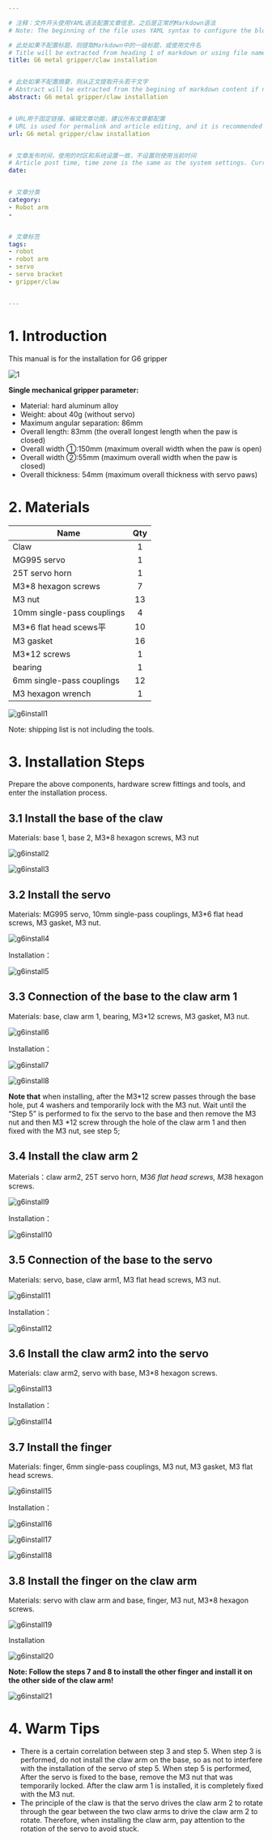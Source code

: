 ```yaml
---

# 注释：文件开头使用YAML语法配置文章信息，之后是正常的Markdown语法
# Note: The beginning of the file uses YAML syntax to configure the blog meta data, followed by the normal Markdown syntax.

# 此处如果不配置标题，则提取Markdown中的一级标题，或使用文件名
# Title will be extracted from heading 1 of markdown or using file name if not configured here.
title: G6 metal gripper/claw installation


# 此处如果不配置摘要，则从正文提取开头若干文字
# Abstract will be extracted from the begining of markdown content if not configured here.
abstract: G6 metal gripper/claw installation


# URL用于固定链接、编辑文章功能，建议所有文章都配置
# URL is used for permalink and article editing, and it is recommended to be configured.
url: G6 metal gripper/claw installation


# 文章发布时间，使用的时区和系统设置一致，不设置则使用当前时间
# Article post time, time zone is the same as the system settings. Current time will be used if not configured here.
date: 


# 文章分类
category:
- Robot arm
- 


# 文章标签
tags:
- robot
- robot arm
- servo
- servo bracket
- gripper/claw


---
```


# 1. Introduction

This manual is for the installation for G6 gripper

![1](1.jpg)

**Single mechanical gripper parameter:**

- Material: hard aluminum alloy
- Weight: about 40g (without servo)
- Maximum angular separation: 86mm
- Overall length: 83mm (the overall longest length when the paw is closed)
- Overall width ①:150mm (maximum overall width when the paw is open)
- Overall width ②:55mm (maximum overall width when the paw is closed)
- Overall thickness: 54mm (maximum overall thickness with servo paws)

# 2. Materials

| Name                        | Qty  |
| --------------------------- | :--: |
| Claw                        |  1   |
| MG995  servo                |  1   |
| 25T servo horn              |  1   |
| M3*8  hexagon screws        |  7   |
| M3  nut                     |  13  |
| 10mm  single-pass couplings |  4   |
| M3*6  flat head scews平     |  10  |
| M3  gasket                  |  16  |
| M3*12  screws               |  1   |
| bearing                     |  1   |
| 6mm  single-pass couplings  |  12  |
| M3 hexagon wrench           |  1   |

![g6install1](g6install1.jpg)

Note: shipping list is not including the tools.

# 3. Installation Steps

Prepare the above components, hardware screw fittings and tools, and enter the installation process.

## 3.1 Install the base of the claw

Materials: base 1, base 2, M3*8 hexagon screws, M3 nut

![g6install2](g6install2.jpg)



![g6install3](g6install3.jpg)

## 3.2 Install the servo

  Materials: MG995 servo, 10mm single-pass couplings, M3*6 flat head screws, M3 gasket, M3 nut.

![g6install4](g6install4.jpg)

Installation：

![g6install5](g6install5.jpg)

## 3.3 Connection of the base to the claw arm 1

Materials: base, claw arm 1, bearing, M3*12 screws, M3 gasket, M3 nut.

![g6install6](g6install6.jpg)

Installation：

![g6install7](g6install7.jpg)

![g6install8](g6install8.jpg)

**Note that** when installing, after the M3*12 screw passes through the base hole, put 4 washers and temporarily lock with the M3 nut. Wait until the “Step 5” is performed to fix the servo to the base and then remove the M3 nut and then M3 *12 screw through the hole of the claw arm 1 and then fixed with the M3 nut, see step 5;

## 3.4 Install the claw arm 2

Materials：claw arm2, 25T servo horn, M3*6 flat head screws, M3*8 hexagon screws.

![g6install9](g6install9.jpg)

Installation：

![g6install10](g6install10.jpg)

## 3.5 Connection of the base to the servo

Materials: servo, base, claw arm1, M3 flat head screws, M3 nut.

![g6install11](g6install11.jpg)

Installation：

![g6install12](g6install12.jpg)

## 3.6 Install the claw arm2 into the servo

Materials: claw arm2, servo with base, M3*8 hexagon screws.

![g6install13](g6install13.jpg)

Installation：

![g6install14](g6install14.jpg)

## 3.7 Install the finger

Materials: finger, 6mm single-pass couplings, M3 nut, M3 gasket, M3 flat head screws.

![g6install15](g6install15.jpg)

Installation：

![g6install16](g6install16.jpg)

![g6install17](g6install17.jpg)

![g6install18](g6install18.jpg)

## 3.8 Install the finger on the claw arm

Materials: servo with claw arm and base, finger, M3 nut, M3*8 hexagon screws.

![g6install19](g6install19.jpg)

Installation

![g6install20](g6install20.jpg)

**Note: Follow the steps 7 and 8 to install the other finger and install it on the other side of the claw arm!**

![g6install21](g6install21.jpg)

# 4. Warm Tips

-   There is a certain correlation between step 3 and step 5. When step 3 is performed, do not install the claw arm on the base, so as not to interfere with the installation of the servo of step 5. When step 5 is performed, After the servo is fixed to the base, remove the M3 nut that was temporarily locked. After the claw arm 1 is installed, it is completely fixed with the M3 nut.
-   The principle of the claw is that the servo drives the claw arm 2 to rotate through the gear between the two claw arms to drive the claw arm 2 to rotate. Therefore, when installing the claw arm, pay attention to the rotation of the servo to avoid stuck.



